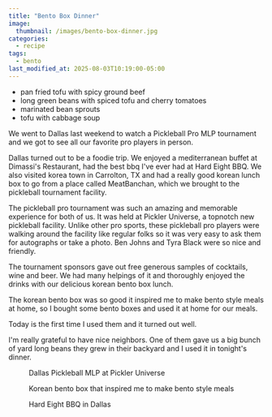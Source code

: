 ```yaml
---
title: "Bento Box Dinner"
image: 
  thumbnail: /images/bento-box-dinner.jpg
categories:
  - recipe
tags:
  - bento
last_modified_at: 2025-08-03T10:19:00-05:00
---
```


* pan fried tofu with spicy ground beef
* long green beans with spiced tofu and cherry tomatoes
* marinated bean sprouts 
* tofu with cabbage soup

We went to Dallas last weekend to watch a Pickleball Pro MLP tournament and we got to see all our favorite pro players in person. 

Dallas turned out to be a foodie trip. We enjoyed a mediterranean buffet at Dimassi's Restaurant, had the best bbq I've ever had at Hard Eight BBQ. We also visited korea town in Carrolton, TX and had a really good korean lunch box to go from a place called MeatBanchan, which we brought to the pickleball tournament facility.

The pickleball pro tournament was such an amazing and memorable experience for both of us. It was held at Pickler Universe, a topnotch new pickleball facility. Unlike other pro sports, these pickleball pro players were walking around the facility like regular folks so it was very easy to ask them for autographs or take a photo. Ben Johns and Tyra Black were so nice and friendly. 

The tournament sponsors gave out free generous samples of cocktails, wine and beer. We had many helpings of it and thoroughly enjoyed the drinks with our delicious korean bento box lunch. 

The korean bento box was so good it inspired me to make bento style meals at home, so I bought some bento boxes and used it at home for our meals.

Today is the first time I used them and it turned out well.

I'm really grateful to have nice neighbors. One of them gave us a big bunch of yard long beans they grew in their backyard and I used it in tonight's dinner.

<figure class="align-left">
  <a href="#"><img src="{{ '/images/dallas-pickleball-mlp.jpg' | absolute_url }}" alt=""></a>
  <figcaption>Dallas Pickleball MLP at Pickler Universe</figcaption>
</figure> 


<figure class="align-left">
  <a href="#"><img src="{{ '/images/meatbanchan-bento.jpg' | absolute_url }}" alt=""></a>
  <figcaption>Korean bento box that inspired me to make bento style meals</figcaption>
</figure> 

<figure class="align-left">
  <a href="#"><img src="{{ '/images/hardeight-bbq.jpg' | absolute_url }}" alt=""></a>
  <figcaption>Hard Eight BBQ in Dallas</figcaption>
</figure> 

